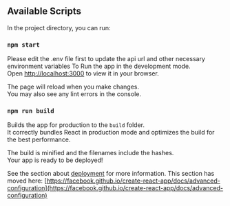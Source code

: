 
## Available Scripts

In the project directory, you can run:

### `npm start`
Please edit the .env file first to update the api url and other necessary environment variables
To Run the app in the development mode.\
Open [http://localhost:3000](http://localhost:3000) to view it in your browser.

The page will reload when you make changes.\
You may also see any lint errors in the console.


### `npm run build`

Builds the app for production to the `build` folder.\
It correctly bundles React in production mode and optimizes the build for the best performance.

The build is minified and the filenames include the hashes.\
Your app is ready to be deployed!

See the section about [deployment](https://facebook.github.io/create-react-app/docs/deployment) for more information.
This section has moved here: [https://facebook.github.io/create-react-app/docs/advanced-configuration](https://facebook.github.io/create-react-app/docs/advanced-configuration)
